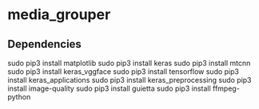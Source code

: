 # media_grouper

## Dependencies
sudo pip3 install matplotlib
sudo pip3 install keras
sudo pip3 install mtcnn
sudo pip3 install keras_vggface
sudo pip3 install tensorflow
sudo pip3 install keras_applications
sudo pip3 install keras_preprocessing
sudo pip3 install image-quality
sudo pip3 install guietta
sudo pip3 install ffmpeg-python
